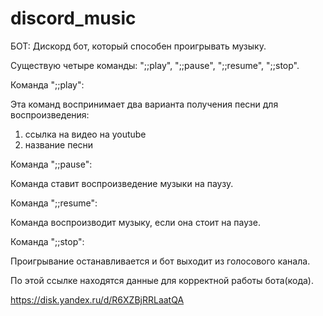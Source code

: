 # discord_music
БОТ:
Дискорд бот, который способен проигрывать музыку. 

Существую четыре команды:
";;play", ";;pause", ";;resume", ";;stop".

Команда ";;play":

Эта команд воспринимает два варианта получения песни для воспроизведения:

1) ссылка на видео на youtube
2) название песни

Команда ";;pause":

Команда ставит воспроизведение музыки на паузу.

Команда ";;resume":

Команда воспроизводит музыку, если она стоит на паузе.

Команда ";;stop":

Проигрывание останавливается и бот выходит из голосового канала.

По этой ссылке находятся данные для корректной работы бота(кода).

https://disk.yandex.ru/d/R6XZBjRRLaatQA

